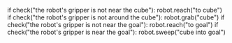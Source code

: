 

if check("the robot's gripper is not near the cube"):
    robot.reach("to cube")
if check("the robot's gripper is not around the cube"):
    robot.grab("cube")
if check("the robot's gripper is not near the goal"):
    robot.reach("to goal")
if check("the robot's gripper is near the goal"):
    robot.sweep("cube into goal")